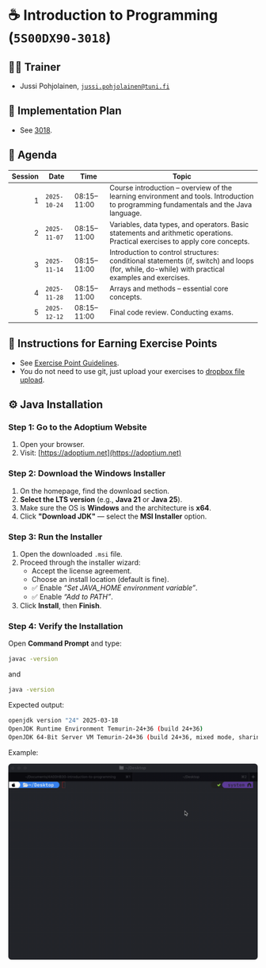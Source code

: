 # ☕ Introduction to Programming (`5S00DX90-3018`)

## 🧑‍💻 Trainer

- Jussi Pohjolainen, [`jussi.pohjolainen@tuni.fi`](mailto:jussi.pohjolainen@tuni.fi)

## 💼 Implementation Plan

- See [3018](https://tamk-study-guide.tuni.fi/realization/TODO).

## 📅 Agenda

| **Session** | **Date**     | **Time**    | **Topic**                                                                                                                                       |
| ----------: | ------------ | ----------- | ----------------------------------------------------------------------------------------------------------------------------------------------- |
|           1 | `2025-10-24` | 08:15–11:00 | Course introduction – overview of the learning environment and tools. Introduction to programming fundamentals and the Java language.           |
|           2 | `2025-11-07` | 08:15–11:00 | Variables, data types, and operators. Basic statements and arithmetic operations. Practical exercises to apply core concepts.                   |
|           3 | `2025-11-14` | 08:15–11:00 | Introduction to control structures: conditional statements (if, switch) and loops (for, while, do-while) with practical examples and exercises. |
|           4 | `2025-11-28` | 08:15–11:00 | Arrays and methods – essential core concepts.                                                                                                   |
|           5 | `2025-12-12` | 08:15–11:00 | Final code review. Conducting exams.                                                                                                            |

## 🎯 Instructions for Earning Exercise Points

- See [Exercise Point Guidelines](https://github.com/pohjus/common-course-assets/blob/main/exercise-points-guidelines.md).
- You do not need to use git, just upload your exercises to [dropbox file upload](https://www.dropbox.com/request/RW115dDN5GrhhTpof4y5).

## ⚙️ Java Installation

### Step 1: Go to the Adoptium Website

1. Open your browser.
2. Visit: [https://adoptium.net](https://adoptium.net)

### Step 2: Download the Windows Installer

1. On the homepage, find the download section.
2. **Select the LTS version** (e.g., **Java 21** or **Java 25**).
3. Make sure the OS is **Windows** and the architecture is **x64**.
4. Click **"Download JDK"** — select the **MSI Installer** option.

### Step 3: Run the Installer

1. Open the downloaded `.msi` file.
2. Proceed through the installer wizard:
   - Accept the license agreement.
   - Choose an install location (default is fine).
   - ✅ Enable _“Set JAVA_HOME environment variable”_.
   - ✅ Enable _“Add to PATH”_.
3. Click **Install**, then **Finish**.

### Step 4: Verify the Installation

Open **Command Prompt** and type:

```sh
javac -version
```

and

```sh
java -version
```

Expected output:

```sh
openjdk version "24" 2025-03-18
OpenJDK Runtime Environment Temurin-24+36 (build 24+36)
OpenJDK 64-Bit Server VM Temurin-24+36 (build 24+36, mixed mode, sharing)
```

Example:

![](images/java.gif)
